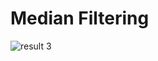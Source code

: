 # Median Filtering

![result 3](https://user-images.githubusercontent.com/79788182/210289804-46b06bb2-65c0-44cd-b222-709d2670e03a.GIF)
